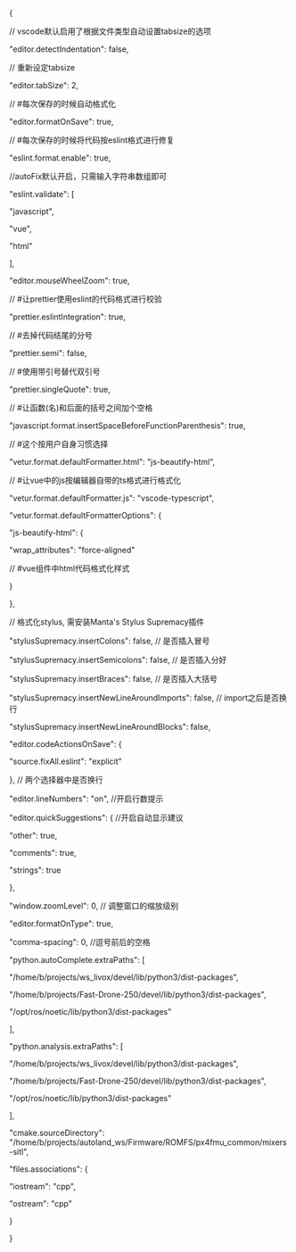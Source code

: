 {

// vscode默认启用了根据文件类型自动设置tabsize的选项

"editor.detectIndentation": false,

// 重新设定tabsize

"editor.tabSize": 2,

// #每次保存的时候自动格式化

"editor.formatOnSave": true,

// #每次保存的时候将代码按eslint格式进行修复

"eslint.format.enable": true,

//autoFix默认开启，只需输入字符串数组即可

"eslint.validate": [

"javascript",

"vue",

"html"

],

"editor.mouseWheelZoom": true,

// #让prettier使用eslint的代码格式进行校验

"prettier.eslintIntegration": true,

// #去掉代码结尾的分号

"prettier.semi": false,

// #使用带引号替代双引号

"prettier.singleQuote": true,

// #让函数(名)和后面的括号之间加个空格

"javascript.format.insertSpaceBeforeFunctionParenthesis": true,

// #这个按用户自身习惯选择

"vetur.format.defaultFormatter.html": "js-beautify-html",

// #让vue中的js按编辑器自带的ts格式进行格式化

"vetur.format.defaultFormatter.js": "vscode-typescript",

"vetur.format.defaultFormatterOptions": {

"js-beautify-html": {

"wrap_attributes": "force-aligned"

// #vue组件中html代码格式化样式

}

},

// 格式化stylus, 需安装Manta's Stylus Supremacy插件

"stylusSupremacy.insertColons": false, // 是否插入冒号

"stylusSupremacy.insertSemicolons": false, // 是否插入分好

"stylusSupremacy.insertBraces": false, // 是否插入大括号

"stylusSupremacy.insertNewLineAroundImports": false, // import之后是否换行

"stylusSupremacy.insertNewLineAroundBlocks": false,

"editor.codeActionsOnSave": {

"source.fixAll.eslint": "explicit"

}, // 两个选择器中是否换行

"editor.lineNumbers": "on", //开启行数提示

"editor.quickSuggestions": { //开启自动显示建议

"other": true,

"comments": true,

"strings": true

},

"window.zoomLevel": 0, // 调整窗口的缩放级别

"editor.formatOnType": true,

"comma-spacing": 0, //逗号前后的空格

"python.autoComplete.extraPaths": [

"/home/b/projects/ws_livox/devel/lib/python3/dist-packages",

"/home/b/projects/Fast-Drone-250/devel/lib/python3/dist-packages",

"/opt/ros/noetic/lib/python3/dist-packages"

],

"python.analysis.extraPaths": [

"/home/b/projects/ws_livox/devel/lib/python3/dist-packages",

"/home/b/projects/Fast-Drone-250/devel/lib/python3/dist-packages",

"/opt/ros/noetic/lib/python3/dist-packages"

],

"cmake.sourceDirectory": "/home/b/projects/autoland_ws/Firmware/ROMFS/px4fmu_common/mixers-sitl",

"files.associations": {

"iostream": "cpp",

"ostream": "cpp"

}

}